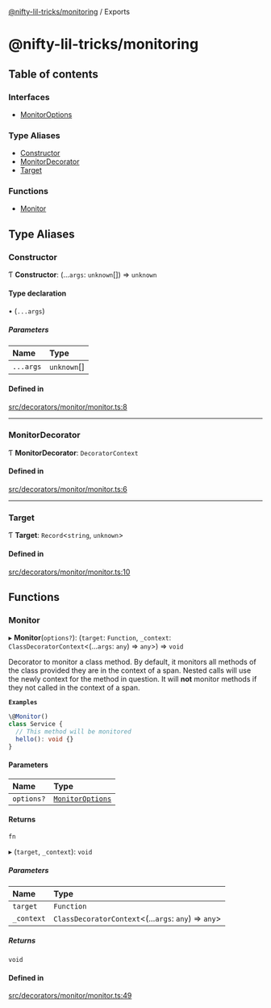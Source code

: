 [@nifty-lil-tricks/monitoring](README.md) / Exports

# @nifty-lil-tricks/monitoring

## Table of contents

### Interfaces

- [MonitorOptions](interfaces/MonitorOptions.md)

### Type Aliases

- [Constructor](modules.md#constructor)
- [MonitorDecorator](modules.md#monitordecorator)
- [Target](modules.md#target)

### Functions

- [Monitor](modules.md#monitor)

## Type Aliases

### Constructor

Ƭ **Constructor**: (...`args`: `unknown`[]) => `unknown`

#### Type declaration

• (`...args`)

##### Parameters

| Name | Type |
| :------ | :------ |
| `...args` | `unknown`[] |

#### Defined in

[src/decorators/monitor/monitor.ts:8](https://github.com/jonnydgreen/nifty-lil-tricks-monitoring/blob/e2851dd/src/decorators/monitor/monitor.ts#L8)

___

### MonitorDecorator

Ƭ **MonitorDecorator**: `DecoratorContext`

#### Defined in

[src/decorators/monitor/monitor.ts:6](https://github.com/jonnydgreen/nifty-lil-tricks-monitoring/blob/e2851dd/src/decorators/monitor/monitor.ts#L6)

___

### Target

Ƭ **Target**: `Record`<`string`, `unknown`\>

#### Defined in

[src/decorators/monitor/monitor.ts:10](https://github.com/jonnydgreen/nifty-lil-tricks-monitoring/blob/e2851dd/src/decorators/monitor/monitor.ts#L10)

## Functions

### Monitor

▸ **Monitor**(`options?`): (`target`: `Function`, `_context`: `ClassDecoratorContext`<(...`args`: `any`) => `any`\>) => `void`

Decorator to monitor a class method.
By default, it monitors all methods of the class provided
they are in the context of a span. Nested calls will use the newly
context for the method in question.
It will **not** monitor methods if they not called in the
context of a span.

**`Examples`**

```typescript
\@Monitor()
class Service {
  // This method will be monitored
  hello(): void {}
}
```

#### Parameters

| Name | Type |
| :------ | :------ |
| `options?` | [`MonitorOptions`](interfaces/MonitorOptions.md) |

#### Returns

`fn`

▸ (`target`, `_context`): `void`

##### Parameters

| Name | Type |
| :------ | :------ |
| `target` | `Function` |
| `_context` | `ClassDecoratorContext`<(...`args`: `any`) => `any`\> |

##### Returns

`void`

#### Defined in

[src/decorators/monitor/monitor.ts:49](https://github.com/jonnydgreen/nifty-lil-tricks-monitoring/blob/e2851dd/src/decorators/monitor/monitor.ts#L49)
